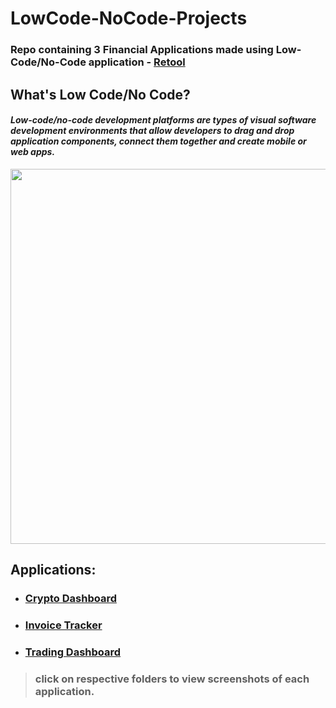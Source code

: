 # LowCode-NoCode-Projects
### Repo containing 3 Financial Applications made using Low-Code/No-Code application - [Retool](https://retool.com/)


## What's Low Code/No Code?
<i><h4>Low-code/no-code development platforms are types of visual software development environments that allow developers to drag and drop application components, connect them together and create mobile or web apps.</h4></i>

<img src="https://www.comakeit.com/blog/wp-content/uploads/2020/04/low-code-platforms.jpg" width="600"/>

## Applications:
- ### [Crypto Dashboard](https://atharvaparikh07.retool.com/embedded/public/1471a3fb-072a-4567-9e87-b34597d134a5)
- ### [Invoice Tracker](https://atharvaparikh07.retool.com/embedded/public/1aa77790-fe01-49c4-9325-7720d9dcfd47)
- ### [Trading Dashboard](https://atharvaparikh07.retool.com/embedded/public/d80a42d1-1e40-46b8-a1c9-70a02be42a6d)
> ### click on respective folders to view screenshots of each application.
